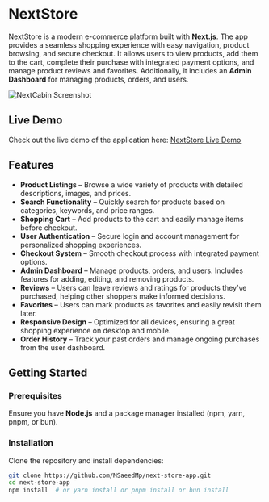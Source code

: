 # NextStore

NextStore is a modern e-commerce platform built with **Next.js**. The app provides a seamless shopping experience with easy navigation, product browsing, and secure checkout. It allows users to view products, add them to the cart, complete their purchase with integrated payment options, and manage product reviews and favorites. Additionally, it includes an **Admin Dashboard** for managing products, orders, and users.

![NextCabin Screenshot](public/next-store.png)

## Live Demo

Check out the live demo of the application here: [NextStore Live Demo](https://next-store-app-pi.vercel.app/)

## Features

- **Product Listings** – Browse a wide variety of products with detailed descriptions, images, and prices.
- **Search Functionality** – Quickly search for products based on categories, keywords, and price ranges.
- **Shopping Cart** – Add products to the cart and easily manage items before checkout.
- **User Authentication** – Secure login and account management for personalized shopping experiences.
- **Checkout System** – Smooth checkout process with integrated payment options.
- **Admin Dashboard** – Manage products, orders, and users. Includes features for adding, editing, and removing products.
- **Reviews** – Users can leave reviews and ratings for products they’ve purchased, helping other shoppers make informed decisions.
- **Favorites** – Users can mark products as favorites and easily revisit them later.
- **Responsive Design** – Optimized for all devices, ensuring a great shopping experience on desktop and mobile.
- **Order History** – Track your past orders and manage ongoing purchases from the user dashboard.

## Getting Started

### Prerequisites

Ensure you have **Node.js** and a package manager installed (npm, yarn, pnpm, or bun).

### Installation

Clone the repository and install dependencies:

```bash
git clone https://github.com/MSaeedMp/next-store-app.git
cd next-store-app
npm install  # or yarn install or pnpm install or bun install
```
